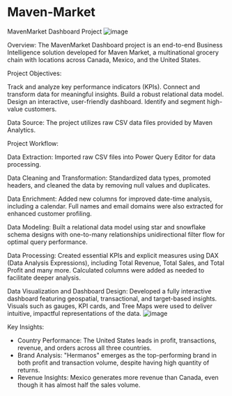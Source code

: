 # Maven-Market

MavenMarket Dashboard Project
![image](https://github.com/user-attachments/assets/ce95c2c9-58ae-4ac6-8cfc-4333d0dc7543)


Overview: The MavenMarket Dashboard project is an end-to-end Business Intelligence solution developed for Maven Market, a multinational grocery chain with locations across Canada, Mexico, and the United States.

Project Objectives:

Track and analyze key performance indicators (KPIs).
Connect and transform data for meaningful insights.
Build a robust relational data model.
Design an interactive, user-friendly dashboard.
Identify and segment high-value customers.

Data Source:
The project utilizes raw CSV data files provided by Maven Analytics.

Project Workflow:

Data Extraction: Imported raw CSV files into Power Query Editor for data processing.

Data Cleaning and Transformation: Standardized data types, promoted headers, and cleaned the data by removing null values and duplicates.

Data Enrichment: Added new columns for improved date-time analysis, including a calendar. Full names and email domains were also extracted for enhanced customer profiling.

Data Modeling: Built a relational data model using star and snowflake schema designs with one-to-many relationships unidirectional filter flow for optimal query performance.

Data Processing: Created essential KPIs and explicit measures using DAX (Data Analysis Expressions), including Total Revenue, Total Sales, and Total Profit and many more. Calculated columns were added as needed to facilitate deeper analysis.

Data Visualization and Dashboard Design: Developed a fully interactive dashboard featuring geospatial, transactional, and target-based insights. Visuals such as gauges, KPI cards, and Tree Maps were used to deliver intuitive, impactful representations of the data.
![image](https://github.com/user-attachments/assets/4c8f3461-f298-48bc-bbdf-f56e03b656ae)


Key Insights:

* Country Performance: The United States leads in profit, transactions, revenue, and orders across all three countries.
* Brand Analysis: "Hermanos" emerges as the top-performing brand in both profit and transaction volume, despite having high quantity of returns.
* Revenue Insights: Mexico generates more revenue than Canada, even though it has almost half the sales volume.





